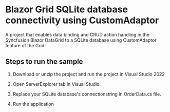 # Blazor Grid SQLite database connectivity using CustomAdaptor

A project that enables data binding and CRUD action handling in the Syncfusion Blazor DataGrid to a SQLite database using CustomAdaptor feature of the Grid.

## Steps to run the sample

1. Download or unzip the project and run the project in Visual Studio 2022

2. Open ServerExplorer tab in Visual Studio.

3. Replace your SQLite database's connectionstring in OrderData.cs file.

4. Run the application

